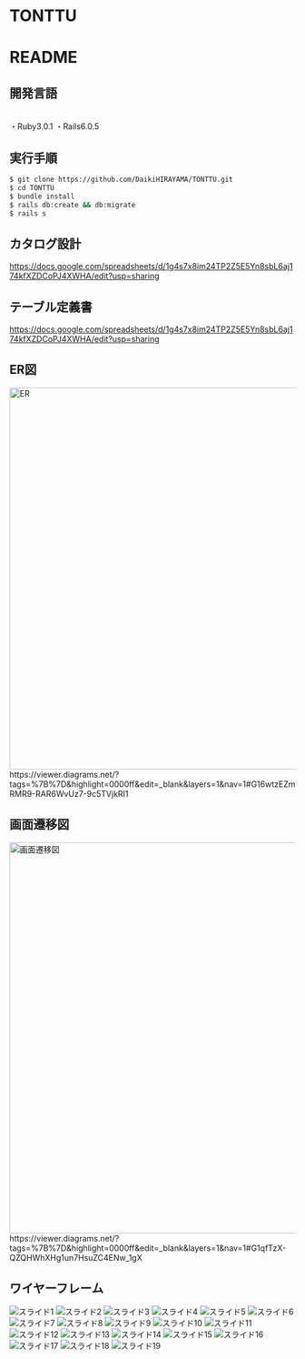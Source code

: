 # TONTTU

# README

## 開発言語
<br>
  ・Ruby3.0.1
  ・Rails6.0.5
  
## 実行手順
 ```bash
 $ git clone https://github.com/DaikiHIRAYAMA/TONTTU.git
 $ cd TONTTU
 $ bundle install
 $ rails db:create && db:migrate
 $ rails s 
 ```
 
## カタログ設計
 https://docs.google.com/spreadsheets/d/1g4s7x8im24TP2Z5E5Yn8sbL6aj174kfXZDCoPJ4XWHA/edit?usp=sharing
 
## テーブル定義書
 https://docs.google.com/spreadsheets/d/1g4s7x8im24TP2Z5E5Yn8sbL6aj174kfXZDCoPJ4XWHA/edit?usp=sharing
 

## ER図

<img width="672" alt="ER" src="https://user-images.githubusercontent.com/102858958/168521103-a5d3bbd3-4c71-4474-b93a-ef5453fdb770.png">
https://viewer.diagrams.net/?tags=%7B%7D&highlight=0000ff&edit=_blank&layers=1&nav=1#G16wtzEZmRMR9-RAR6WvUz7-9c5TVjkRI1



## 画面遷移図

<img width="688" alt="画面遷移図" src="https://user-images.githubusercontent.com/102858958/168521100-cd3c2935-e4b3-4a58-bb4c-edea83a65364.png">
https://viewer.diagrams.net/?tags=%7B%7D&highlight=0000ff&edit=_blank&layers=1&nav=1#G1qfTzX-QZQHWhXHg1un7HsuZC4ENw_1gX

 
## ワイヤーフレーム

![スライド1](https://user-images.githubusercontent.com/102858958/172348797-c3ff0f82-172f-402a-9849-91937b4e5de5.JPG)
![スライド2](https://user-images.githubusercontent.com/102858958/172348751-d3d93774-3767-4c74-a95f-43bcfaa25696.JPG)
![スライド3](https://user-images.githubusercontent.com/102858958/172348755-de1159cf-8d50-4fad-8451-e3a7f240664f.JPG)
![スライド4](https://user-images.githubusercontent.com/102858958/172348756-1b6a323b-04a1-4d84-b8cf-9094a2e70c72.JPG)
![スライド5](https://user-images.githubusercontent.com/102858958/172348759-b2fb8e4b-d805-4622-8823-54b70be07960.JPG)
![スライド6](https://user-images.githubusercontent.com/102858958/172348762-efb6cd39-3acb-4f0e-8bfc-a7cfc7f5db72.JPG)
![スライド7](https://user-images.githubusercontent.com/102858958/172348764-047b8d24-219d-47a6-befe-7a819eaaed9d.JPG)
![スライド8](https://user-images.githubusercontent.com/102858958/172348765-f9b575ac-d815-4749-b5ee-b1b92d4c5114.JPG)
![スライド9](https://user-images.githubusercontent.com/102858958/172348769-f3260084-eb6f-42ab-a02b-73637d77c85f.JPG)
![スライド10](https://user-images.githubusercontent.com/102858958/172348773-05be6752-50e6-4d72-846e-57e96f53dac2.JPG)
![スライド11](https://user-images.githubusercontent.com/102858958/172348776-62bb0b47-de4e-4ca3-b0c1-4dca6f8cb327.JPG)
![スライド12](https://user-images.githubusercontent.com/102858958/172348778-56bd72c6-ec8d-4711-b72b-3802c6f4bf10.JPG)
![スライド13](https://user-images.githubusercontent.com/102858958/172348779-f8ba1b88-234a-4f72-be7b-6bf3d92b8b56.JPG)
![スライド14](https://user-images.githubusercontent.com/102858958/172348782-d13bea78-34d0-4d9e-ad3f-e718f88c1489.JPG)
![スライド15](https://user-images.githubusercontent.com/102858958/172348787-5b93f088-7c6e-44a4-8b8e-b15c37576ee2.JPG)
![スライド16](https://user-images.githubusercontent.com/102858958/172348788-488ab459-cba3-42da-a9c9-a320aa7b0d4b.JPG)
![スライド17](https://user-images.githubusercontent.com/102858958/172348789-d593a4ae-ffb6-4881-b7b6-6447793d8d1e.JPG)
![スライド18](https://user-images.githubusercontent.com/102858958/172348791-6e525ff1-8ce4-4fa5-b758-e1e4f6dec9df.JPG)
![スライド19](https://user-images.githubusercontent.com/102858958/172348794-c0c1a049-92b7-45a7-a9df-7298c6a31c09.JPG)

